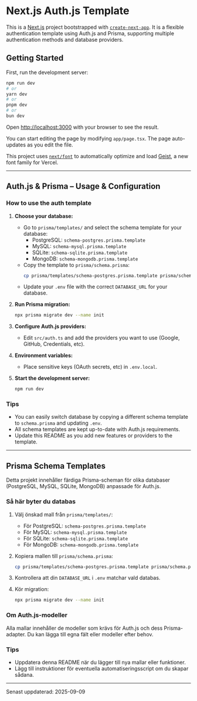 # Next.js Auth.js Template

This is a [Next.js](https://nextjs.org) project bootstrapped with [`create-next-app`](https://nextjs.org/docs/app/api-reference/cli/create-next-app). It is a flexible authentication template using Auth.js and Prisma, supporting multiple authentication methods and database providers.

## Getting Started

First, run the development server:

```bash
npm run dev
# or
yarn dev
# or
pnpm dev
# or
bun dev
```

Open [http://localhost:3000](http://localhost:3000) with your browser to see the result.

You can start editing the page by modifying `app/page.tsx`. The page auto-updates as you edit the file.

This project uses [`next/font`](https://nextjs.org/docs/app/building-your-application/optimizing/fonts) to automatically optimize and load [Geist](https://vercel.com/font), a new font family for Vercel.

---

## Auth.js & Prisma – Usage & Configuration

### How to use the auth template

1. **Choose your database:**

   - Go to `prisma/templates/` and select the schema template for your database:
     - PostgreSQL: `schema-postgres.prisma.template`
     - MySQL: `schema-mysql.prisma.template`
     - SQLite: `schema-sqlite.prisma.template`
     - MongoDB: `schema-mongodb.prisma.template`
   - Copy the template to `prisma/schema.prisma`:
     ```bash
     cp prisma/templates/schema-postgres.prisma.template prisma/schema.prisma
     ```
   - Update your `.env` file with the correct `DATABASE_URL` for your database.

2. **Run Prisma migration:**

   ```bash
   npx prisma migrate dev --name init
   ```

3. **Configure Auth.js providers:**

   - Edit `src/auth.ts` and add the providers you want to use (Google, GitHub, Credentials, etc).

4. **Environment variables:**

   - Place sensitive keys (OAuth secrets, etc) in `.env.local`.

5. **Start the development server:**
   ```bash
   npm run dev
   ```

### Tips

- You can easily switch database by copying a different schema template to `schema.prisma` and updating `.env`.
- All schema templates are kept up-to-date with Auth.js requirements.
- Update this README as you add new features or providers to the template.

---

## Prisma Schema Templates

Detta projekt innehåller färdiga Prisma-scheman för olika databaser (PostgreSQL, MySQL, SQLite, MongoDB) anpassade för Auth.js.

### Så här byter du databas

1. Välj önskad mall från `prisma/templates/`:

   - För PostgreSQL: `schema-postgres.prisma.template`
   - För MySQL: `schema-mysql.prisma.template`
   - För SQLite: `schema-sqlite.prisma.template`
   - För MongoDB: `schema-mongodb.prisma.template`

2. Kopiera mallen till `prisma/schema.prisma`:

   ```bash
   cp prisma/templates/schema-postgres.prisma.template prisma/schema.prisma
   ```

3. Kontrollera att din `DATABASE_URL` i `.env` matchar vald databas.

4. Kör migration:
   ```bash
   npx prisma migrate dev --name init
   ```

### Om Auth.js-modeller

Alla mallar innehåller de modeller som krävs för Auth.js och dess Prisma-adapter. Du kan lägga till egna fält eller modeller efter behov.

### Tips

- Uppdatera denna README när du lägger till nya mallar eller funktioner.
- Lägg till instruktioner för eventuella automatiseringsscript om du skapar sådana.

---

Senast uppdaterad: 2025-09-09
